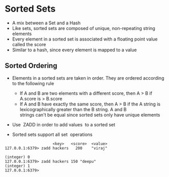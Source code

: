 # Sorted Sets

- A mix between a Set and a Hash
- Like sets, sorted sets are composed of unique, non-repeating string elements
- Every element in a sorted set is associated with a floating point value  called the score 
- Similar to a hash, since every element is mapped to a value


## Sorted Ordering

- Elements in a sorted sets are taken in order. They are ordered according to the following rule
  - If A and B are two elements with a different score, then A > B if A.score is > B.score
  - If A and B have exactly the same score, then A > B if the A string is lexicographically greater than the B string. A and B    
    strings can't be equal since sorted sets only have unique elements

- Use  ZADD in order to add values  to a sorted set
- Sorted sets support all set  operations


```
                     <key>   <score>  <value>
127.0.0.1:6379> zadd hackers   200    "viraj"

(integer) 0
127.0.0.1:6379> zadd hackers 150 "deepu"
(integer) 1
127.0.0.1:6379>
```



